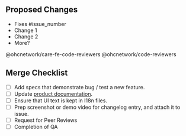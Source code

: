 ## Proposed Changes

- Fixes #issue_number
- Change 1
- Change 2
- More?

@ohcnetwork/care-fe-code-reviewers @ohcnetwork/code-reviewers

## Merge Checklist

- [ ] Add specs that demonstrate bug / test a new feature.
- [ ] Update [product documentation](https://docs.ohc.network).
- [ ] Ensure that UI text is kept in I18n files.
- [ ] Prep screenshot or demo video for changelog entry, and attach it to issue.
- [ ] Request for Peer Reviews
- [ ] Completion of QA
